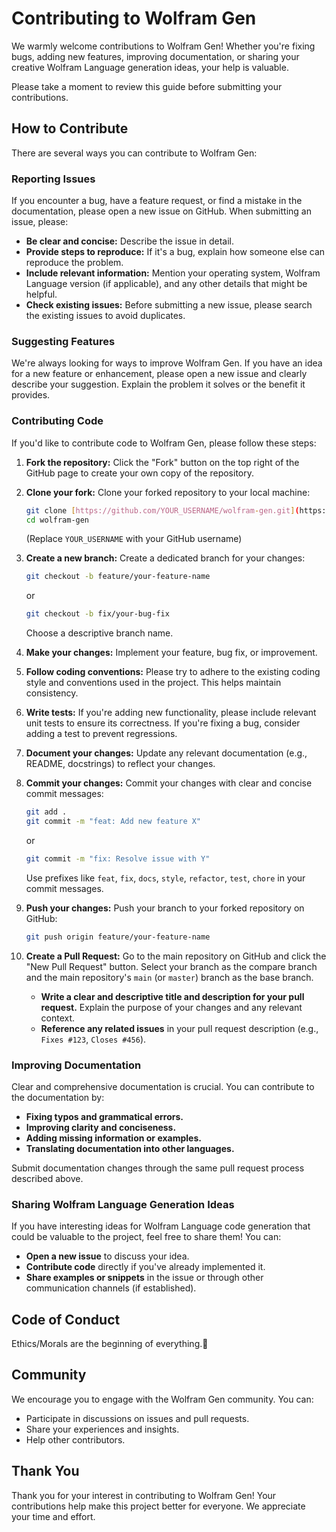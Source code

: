 # Contributing to Wolfram Gen

We warmly welcome contributions to Wolfram Gen! Whether you're fixing bugs, adding new features, improving documentation, or sharing your creative Wolfram Language generation ideas, your help is valuable.

Please take a moment to review this guide before submitting your contributions.

## How to Contribute

There are several ways you can contribute to Wolfram Gen:

### Reporting Issues

If you encounter a bug, have a feature request, or find a mistake in the documentation, please open a new issue on GitHub. When submitting an issue, please:

* **Be clear and concise:** Describe the issue in detail.
* **Provide steps to reproduce:** If it's a bug, explain how someone else can reproduce the problem.
* **Include relevant information:** Mention your operating system, Wolfram Language version (if applicable), and any other details that might be helpful.
* **Check existing issues:** Before submitting a new issue, please search the existing issues to avoid duplicates.

### Suggesting Features

We're always looking for ways to improve Wolfram Gen. If you have an idea for a new feature or enhancement, please open a new issue and clearly describe your suggestion. Explain the problem it solves or the benefit it provides.

### Contributing Code

If you'd like to contribute code to Wolfram Gen, please follow these steps:

1.  **Fork the repository:** Click the "Fork" button on the top right of the GitHub page to create your own copy of the repository.
2.  **Clone your fork:** Clone your forked repository to your local machine:
    ```bash
    git clone [https://github.com/YOUR_USERNAME/wolfram-gen.git](https://github.com/YOUR_USERNAME/wolfram-gen.git)
    cd wolfram-gen
    ```
    (Replace `YOUR_USERNAME` with your GitHub username)
3.  **Create a new branch:** Create a dedicated branch for your changes:
    ```bash
    git checkout -b feature/your-feature-name
    ```
    or
    ```bash
    git checkout -b fix/your-bug-fix
    ```
    Choose a descriptive branch name.
4.  **Make your changes:** Implement your feature, bug fix, or improvement.
5.  **Follow coding conventions:** Please try to adhere to the existing coding style and conventions used in the project. This helps maintain consistency.
6.  **Write tests:** If you're adding new functionality, please include relevant unit tests to ensure its correctness. If you're fixing a bug, consider adding a test to prevent regressions.
7.  **Document your changes:** Update any relevant documentation (e.g., README, docstrings) to reflect your changes.
8.  **Commit your changes:** Commit your changes with clear and concise commit messages:
    ```bash
    git add .
    git commit -m "feat: Add new feature X"
    ```
    or
    ```bash
    git commit -m "fix: Resolve issue with Y"
    ```
    Use prefixes like `feat`, `fix`, `docs`, `style`, `refactor`, `test`, `chore` in your commit messages.
9.  **Push your changes:** Push your branch to your forked repository on GitHub:
    ```bash
    git push origin feature/your-feature-name
    ```
10. **Create a Pull Request:** Go to the main repository on GitHub and click the "New Pull Request" button. Select your branch as the compare branch and the main repository's `main` (or `master`) branch as the base branch.

    * **Write a clear and descriptive title and description for your pull request.** Explain the purpose of your changes and any relevant context.
    * **Reference any related issues** in your pull request description (e.g., `Fixes #123`, `Closes #456`).

### Improving Documentation

Clear and comprehensive documentation is crucial. You can contribute to the documentation by:

* **Fixing typos and grammatical errors.**
* **Improving clarity and conciseness.**
* **Adding missing information or examples.**
* **Translating documentation into other languages.**

Submit documentation changes through the same pull request process described above.

### Sharing Wolfram Language Generation Ideas

If you have interesting ideas for Wolfram Language code generation that could be valuable to the project, feel free to share them! You can:

* **Open a new issue** to discuss your idea.
* **Contribute code** directly if you've already implemented it.
* **Share examples or snippets** in the issue or through other communication channels (if established).

## Code of Conduct

Ethics/Morals are the beginning of everything.💐

## Community

We encourage you to engage with the Wolfram Gen community. You can:

* Participate in discussions on issues and pull requests.
* Share your experiences and insights.
* Help other contributors.

## Thank You

Thank you for your interest in contributing to Wolfram Gen! Your contributions help make this project better for everyone. We appreciate your time and effort.
